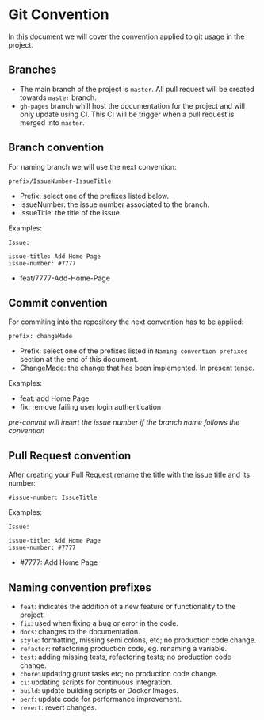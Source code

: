 # Git Convention

In this document we will cover the convention applied to git usage in the project.

## Branches

- The main branch of the project is `master`. All pull request will be created towards `master` branch.
- `gh-pages` branch whill host the documentation for the project and will only update using CI. This CI will be trigger when a pull request is merged into `master`.

## Branch convention

For naming branch we will use the next convention:

`prefix/IssueNumber-IssueTitle`

- Prefix: select one of the prefixes listed below.
- IssueNumber: the issue number associated to the branch.
- IssueTitle: the title of the issue.

Examples:

```
Issue:

issue-title: Add Home Page
issue-number: #7777
```

- feat/7777-Add-Home-Page

## Commit convention

For commiting into the repository the next convention has to be applied:

`prefix: changeMade`

- Prefix: select one of the prefixes listed in `Naming convention prefixes` section at the end of this document.
- ChangeMade: the change that has been implemented. In present tense.

Examples:

- feat: add Home Page
- fix: remove failing user login authentication

_pre-commit will insert the issue number if the branch name follows the convention_

## Pull Request convention

After creating your Pull Request rename the title with the issue title and its number:

`#issue-number: IssueTitle`

Examples:

```
Issue:

issue-title: Add Home Page
issue-number: #7777
```

- \#7777: Add Home Page

## Naming convention prefixes

- `feat`: indicates the addition of a new feature or functionality to the project.
- `fix`: used when fixing a bug or error in the code.
- `docs`: changes to the documentation.
- `style`: formatting, missing semi colons, etc; no production code change.
- `refactor`: refactoring production code, eg. renaming a variable.
- `test`: adding missing tests, refactoring tests; no production code change.
- `chore`: updating grunt tasks etc; no production code change.
- `ci`: updating scripts for continuous integration.
- `build`: update building scripts or Docker Images.
- `perf`: update code for performance improvement.
- `revert`: revert changes.
